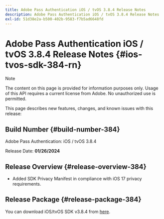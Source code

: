```yaml
---
title: Adobe Pass Authentication iOS / tvOS 3.8.4 Release Notes
description: Adobe Pass Authentication iOS / tvOS 3.8.4 Release Notes
exl-id: 51d38e2a-b500-402b-9583-f7b5ad6648fd
---
```

# Adobe Pass Authentication iOS / tvOS 3.8.4 Release Notes {#ios-tvos-sdk-384-rn}

>[!NOTE]
>
>The content on this page is provided for information purposes only. Usage of this API requires a current license from Adobe. No unauthorized use is permitted.

This page describes new features, changes, and known issues with this release:

## Build Number {#build-number-384}

Adobe Pass Authentication: iOS / tvOS 3.8.4

Release Date: **01/26/2024**

## Release Overview {#release-overview-384}

* Added SDK Privacy Manifest in compliance with iOS 17 privacy requirements.

## Release Package {#release-package-384}

You can download iOS/tvOS SDK v3.8.4 from [here](https://tve.zendesk.com/hc/en-us/articles/204963209-iOS-tvOS-Native-AccessEnabler-Library).
